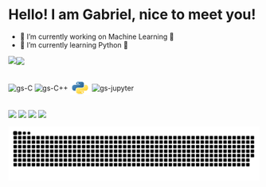 # Hello! I am Gabriel, nice to meet you!

- 🔭 I’m currently working on Machine Learning 🤖
- 🌱 I’m currently learning Python 🐍

<!-- <div align="center">
  <a href="https://github.com/gabrielsilva08">
  <img width="42%" src="https://github-readme-stats.vercel.app/api?username=gabrielsilva08&show_icons=true&theme=dracula&include_all_commits=true&count_private=true"/>
  <img width="50%" src="https://github-readme-stats.vercel.app/api/top-langs/?username=gabrielsilva08&layout=compact&langs_count=7&theme=dracula"/>
</div> -->
  
 <p><img align="left" src="https://github-readme-stats.vercel.app/api?username=gabrielsilva08&show_icons=true&theme=dracula&include_all_commits=true&count_private=true"/></p>
 <p><img align="center" src="https://github-readme-stats.vercel.app/api/top-langs/?username=gabrielsilva08&layout=compact&langs_count=7&theme=dracula"/></p>

 <div style="display: inline_block"><br>
  <img align="center" alt="gs-C" height="30" width="40" src="https://cdn.jsdelivr.net/gh/devicons/devicon/icons/c/c-original.svg">
  <img align="center" alt="gs-C++" height="30" width="40" src="https://cdn.jsdelivr.net/gh/devicons/devicon/icons/cplusplus/cplusplus-original.svg">
  <img align="center" alt="gs-Python" height="30" width="40" src="https://raw.githubusercontent.com/devicons/devicon/master/icons/python/python-original.svg">
  <img align="center" alt="gs-jupyter" height="30" width="40" src="https://cdn.jsdelivr.net/gh/devicons/devicon/icons/jupyter/jupyter-original-wordmark.svg">
</div>
  
  ##

<div> 
  <!-- <a href="https://www.youtube.com/channel/UC_-uuuZbY0AAt9CViNzvc-Q" target="_blank"><img src="https://img.shields.io/badge/YouTube-FF0000?style=for-the-badge&logo=youtube&logoColor=white" target="_blank"></a> -->
  <a href="https://www.instagram.com/g46riel_5ilv4" target="_blank"><img src="https://img.shields.io/badge/-Instagram-%23E4405F?style=for-the-badge&logo=instagram&logoColor=white" target="_blank"></a>
 <!-- <a href="https://discord.gg/wagxzStdcR" target="_blank"><img src="https://img.shields.io/badge/Discord-7289DA?style=for-the-badge&logo=discord&logoColor=white" target="_blank"></a> -->
 <!-- <a href = "mailto:contatorafaballerini@gmail.com"><img src="https://img.shields.io/badge/Gmail-D14836?style=for-the-badge&logo=gmail&logoColor=white
" target="_blank"></a> -->
  <a href="https://www.linkedin.com/in/gabriel-silva-ribeiro-526949232" target="_blank"><img src="https://img.shields.io/badge/-LinkedIn-%230077B5?style=for-the-badge&logo=linkedin&logoColor=white" target="_blank"></a>
  <a href="https://www.sololearn.com/profile/12246913" target="_blank"><img src="https://img.shields.io/badge/-Sololearn-3a464b?style=for-the-badge&logo=Sololearn&logoColor=white" target="_blank"></a>
  <a href="https://codeforces.com/profile/Gabriel_Silva" target="_blank"><img src="https://img.shields.io/badge/Codeforces-445f9d?style=for-the-badge&logo=Codeforces&logoColor=white" target="_blank"></a>
  
  ![Snake animation](https://github.com/gabrielsilva08/gabrielsilva08/blob/output/github-contribution-grid-snake.svg)
</div>

